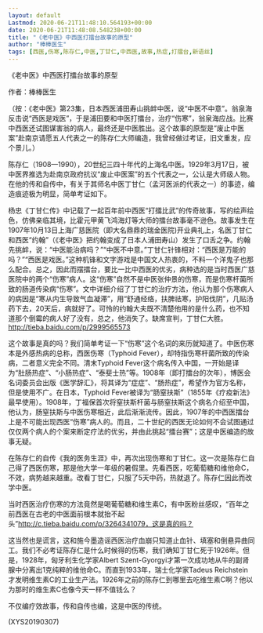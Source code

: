 ```yaml
---
layout: default
Lastmod: 2020-06-21T11:48:10.564193+00:00
date: 2020-06-21T11:48:08.548238+00:00
title: "《老中医》中西医打擂台故事的原型"
author: "棒棒医生"
tags: [西医,伤寒,陈存仁,中医,丁甘仁,中西医,故事,热症,打擂台,新语丝]
---
```


《老中医》中西医打擂台故事的原型

作者：棒棒医生

（按：《老中医》第23集，日本西医浦田寿山挑衅中医，说“中医不中意”。翁泉海反击说“西医是戏医”，于是浦田要和中医打擂台，治疗“伤寒”，翁泉海应战。比赛中西医还试图谋害翁的病人，最终还是中医胜出。这个故事的原型是“废止中医案”赴南京请愿五人代表之一的陈存仁大师编造，我曾经做过考证，旧文重发，应个景儿。）

陈存仁（1908—1990），20世纪三四十年代的上海名中医。1929年3月17日，被中医界推选为赴南京政府抗议“废止中医案”的五个代表之一，公认是大师级人物。在他的传和自传中，有关于其师名中医丁甘仁（孟河医派的代表之一）的事迹，编造痕迹极为明显，简单考证如下。

杨忠《丁甘仁传》中记载了一起百年前中西医“打擂比武”的传奇故事，写的绘声绘色，仿佛亲临其境，比霍元甲黄飞鸿海灯等大师的擂台故事毫不逊色。故事发生在1907年10月13日上海广慈医院（即大名鼎鼎的瑞金医院)开业典礼上，名医丁甘仁和西医“约翰”（《老中医》把约翰变成了日本人浦田寿山）发生了口舌之争。约翰先挑衅，说：“中医能治病吗？”“中医不中意。”丁甘仁针锋相对：“西医是万能的吗？”“西医是戏医。”这种机锋和文字游戏是中国文人热衷的，不料一个洋鬼子也那么配合。总之，因此而摆擂台，要比一比中西医的优劣，病种选的是当时西医广慈医院中的两个“伤寒”病人。这“伤寒”自然不是中医张仲景的伤寒，而是伤寒杆菌所致的肠道传染病“伤寒”。文中详细介绍了丁甘仁的治疗方法，他认为那个伤寒病人的病因是“寒从内生导致气血凝滞”，用“舒通经络，扶脾祛寒，护阳伐阴”，几贴汤药下去，20天后，病就好了。可怜的约翰大夫既不清楚他用的是什么药，也不知道那个倒霉的病人好了没有，总之，他消失了。缺席宣判，丁甘仁大胜。http://tieba.baidu.com/p/2999565573

这个故事是真的吗？我们简单考证一下“伤寒”这个名词的来历就知道了。中医伤寒本是外感热病的总称，西医伤寒（Typhoid Fever），却特指伤寒杆菌所致的传染病，二者意义完全不同。清末Typhoid Fever这个病名传入中国，一开始是译为“肚肠热症”、“小肠热症”、“泰斐士热”等。1908年（即打擂台的次年），博医会名词委员会出版《医学辞汇》，将其译为“症症”、“肠热症”，希望作为官方名称，但是使用不广。在日本，Typhoid Fever被译为“肠窒扶斯”（1855年《疗疫新法》最早使用）。1908年，丁福保首次将窒扶斯杆菌与肠窒扶斯这个病名介绍至中国，他认为，肠窒扶斯与中医伤寒相近，此后渐渐流传。因此，1907年的中西医擂台上是不可能出现西医“伤寒”病人的。而且，二十世纪的西医无论如何不会试图通过仅仅两个病人的个案来断定疗法的优劣，并由此挑起“擂台赛”；这是中医编造的故事无疑。

在陈存仁的自传《我的医务生涯》中，再次出现伤寒和丁甘仁。这一次是陈存仁自己得了西医伤寒，那是他大学一年级的暑假里。先看西医，吃葡萄糖和维他命C，不效，病势越来越重。改看丁甘仁，只服了5天中药，热就退了。陈存仁因此而改学中医。

当时西医治疗伤寒的方法竟然是喝葡萄糖和维生素C，有中医粉丝感叹，“百年之前西医在古老的中医面前根本就抬不起头”http://c.tieba.baidu.com/p/3264341079，这是真的吗？

这当然也是谎言，这和施今墨造谣西医治疗血崩只知道止血针、填塞和倒悬异曲同工。我们不必考证陈存仁是什么时候得的伤寒，我们确知丁甘仁死于1926年。但是，1928年，匈牙利生化学家Albert Szent-Gyorgyi才第一次成功地从牛的副肾腺中分离出1克纯粹的维他命C。而直到1933年，瑞士化学家Tadeus Reichstein才发明维生素C的工业生产法。1926年之前的陈存仁到哪里去吃维生素C啊？他以为那时的维生素C也像今天一样不值钱么？

不仅编疗效故事，传和自传也编，这是中医的传统。

(XYS20190307)

